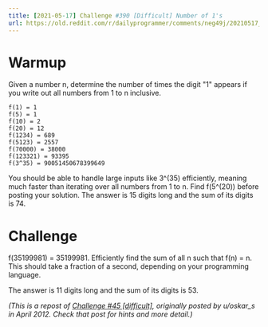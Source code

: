 ```yaml
---
title: [2021-05-17] Challenge #390 [Difficult] Number of 1's
url: https://old.reddit.com/r/dailyprogrammer/comments/neg49j/20210517_challenge_390_difficult_number_of_1s/
---
```


# Warmup

Given a number n, determine the number of times the digit "1" appears if you write out all numbers from 1 to n inclusive.

    f(1) = 1
    f(5) = 1
    f(10) = 2
    f(20) = 12
    f(1234) = 689
    f(5123) = 2557
    f(70000) = 38000
    f(123321) = 93395
    f(3^35) = 90051450678399649

You should be able to handle large inputs like 3^(35) efficiently, meaning much faster than iterating over all numbers from 1 to n. Find f(5^(20)) before posting your solution. The answer is 15 digits long and the sum of its digits is 74.

# Challenge

f(35199981) = 35199981. Efficiently find the sum of all n such that f(n) = n. This should take a fraction of a second, depending on your programming language.

The answer is 11 digits long and the sum of its digits is 53.

*(This is a repost of [Challenge #45 [difficult]](https://www.reddit.com/r/dailyprogrammer/comments/sv6xs/4272012_challenge_45_difficult/), originally posted by u/oskar_s in April 2012. Check that post for hints and more detail.)*